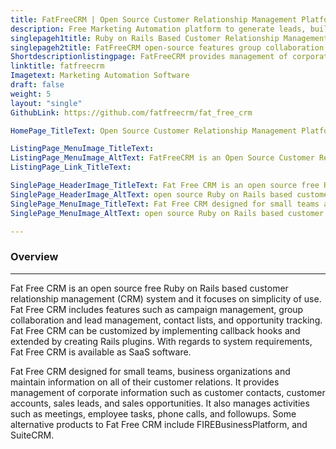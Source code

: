 ```yaml
---
title: FatFreeCRM | Open Source Customer Relationship Management Platform
description: Free Marketing Automation platform to generate leads, build marketing campaign, and compose marketing email with seamless integration to popular social networks.
singlepageh1title: Ruby on Rails Based Customer Relationship Management Platform. 
singlepageh2title: FatFreeCRM open-source features group collaboration, campaign and lead management, contact lists, opportunity tracking and elegant in simplicity. 
Shortdescriptionlistingpage: FatFreeCRM provides management of corporate information such as customer contacts, customer accounts, sales leads, and sales opportunities. 
linktitle: fatfreecrm
Imagetext: Marketing Automation Software  
draft: false
weight: 5
layout: "single"
GithubLink: https://github.com/fatfreecrm/fat_free_crm

HomePage_TitleText: Open Source Customer Relationship Management Platform built with Ruby on Rails

ListingPage_MenuImage_TitleText: 
ListingPage_MenuImage_AltText: FatFreeCRM is an Open Source Customer Relationship Management Platform
ListingPage_Link_TitleText: 

SinglePage_HeaderImage_TitleText: Fat Free CRM is an open source free Ruby on Rails based customer relationship management system
SinglePage_HeaderImage_AltText: open source Ruby on Rails based customer relationship management system
SinglePage_MenuImage_TitleText: Fat Free CRM designed for small teams and business organizations
SinglePage_MenuImage_AltText: open source Ruby on Rails based customer relationship management system

---
```


### Overview
--------

Fat Free CRM is an open source free Ruby on Rails based customer relationship management (CRM) system and it focuses on simplicity of use. Fat Free CRM includes features such as campaign management, group collaboration and lead management, contact lists, and opportunity tracking. Fat Free CRM can be customized by implementing callback hooks and extended by creating Rails plugins. With regards to system requirements, Fat Free CRM is available as SaaS software.

Fat Free CRM designed for small teams, business organizations and maintain information on all of their customer relations. It provides management of corporate information such as customer contacts, customer accounts, sales leads, and sales opportunities. It also manages activities such as meetings, employee tasks, phone calls, and followups. Some alternative products to Fat Free CRM include FIREBusinessPlatform, and SuiteCRM.
